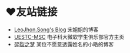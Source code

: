 # ❤友站链接

* [LeoJhon.Song's Blog](https://leojhonsong.github.io)
宋姐姐的博客
* [UESTC-MSC](https://uestc-msc.github.io/)
电子科大微软学生俱乐部官方主页
* [碎裂之梦](https://h-cheung.gitlab.io/)
某位不愿意透露姓名的小皓的博客